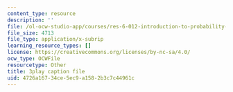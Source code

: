 ```yaml
---
content_type: resource
description: ''
file: /ol-ocw-studio-app/courses/res-6-012-introduction-to-probability-spring-2018/4726a16734ce5ec9a1582b3c7c44961c_aGbP_7yAiEk.vtt
file_size: 4713
file_type: application/x-subrip
learning_resource_types: []
license: https://creativecommons.org/licenses/by-nc-sa/4.0/
ocw_type: OCWFile
resourcetype: Other
title: 3play caption file
uid: 4726a167-34ce-5ec9-a158-2b3c7c44961c
---
```

